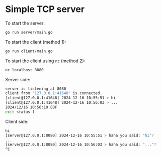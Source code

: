 # Simple TCP server

To start the server:

```bash
go run server/main.go
```

To start the client (method 1):

```bash
go run client/main.go
```

To start the client using `nc` (method 2):

```bash
nc localhost 8080
```

Server side:

```bash
server is listening at 8080
client from "127.0.0.1:41648" is connected.
[client@127.0.0.1:41648] 2024-12-16 10:55:51 > hi
[client@127.0.0.1:41648] 2024-12-16 10:56:03 > ...
2024/12/16 10:56:10 EOF
exit status 1
```

Client side:

```bash
hi
[server@127.0.0.1:8080] 2024-12-16 10:55:51 > haha you said: "hi"?
...
[server@127.0.0.1:8080] 2024-12-16 10:56:03 > haha you said: "..."?
^C
```

